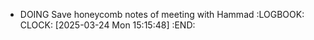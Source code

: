 - DOING Save honeycomb notes of meeting with Hammad
  :LOGBOOK:
  CLOCK: [2025-03-24 Mon 15:15:48]
  :END: